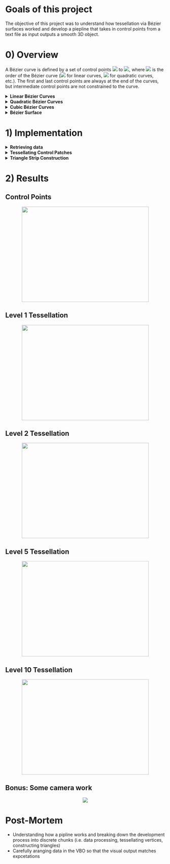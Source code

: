 # Goals of this project 
The objective of this project was to understand how tessellation via Bézier surfaces worked and develop a piepline that takes in control points from a text file as input outputs a smooth 3D object. 

# 0) Overview
A Bézier curve is defined by a set of control points <img src="https://render.githubusercontent.com/render/math?math=\textbf{P}_0"> to <img src="https://render.githubusercontent.com/render/math?math=\textbf{P}_n">, where <img src="https://render.githubusercontent.com/render/math?math=n"> is the order of the Bézier curve (<img src="https://render.githubusercontent.com/render/math?math=n = 1"> for linear
curves, <img src="https://render.githubusercontent.com/render/math?math=n = 2"> for quadratic curves, etc.). The first and last control points are always at the end of the curves, but intermediate control points are not constrained to the curve. 

<details><summary><b>Linear Bézier Curves</b></summary>
<p>
	
A linear Bézier curve is simply a straight line in which linear interpolation occurs between two points, <img src="https://render.githubusercontent.com/render/math?math=\textbf{P}_0"> and <img src="https://render.githubusercontent.com/render/math?math=\textbf{P}_1">:  
<p align="center">
<img src="https://user-images.githubusercontent.com/34965351/72015614-f3d95f80-3216-11ea-9714-4c9e70cde675.png" width="250" height="250"> <br>
	
<img src="https://render.githubusercontent.com/render/math?math=\textbf{B}(t) = \textbf{P}_0 %2B t(\textbf{P}_1 - \textbf{P}_0) = (1-t)\textbf{P}_0 %2B t\textbf{P}_1">
</p>

</p>
</details>	

<details><summary><b>Quadratic Bézier Curves</b></summary>
<p>
	
A quadratic Bézier curve is a path traced by the function <img src="https://render.githubusercontent.com/render/math?math=\textbf{B}(t)">, given points <img src="https://render.githubusercontent.com/render/math?math=\textbf{P}_0">, <img src="https://render.githubusercontent.com/render/math?math=\textbf{P}_1">, and <img src="https://render.githubusercontent.com/render/math?math=\textbf{P}_2">: 
<p align="center">
<img src="https://render.githubusercontent.com/render/math?math=\textbf{B}(t) = (1 - t)[(1-t)\textbf{P}_0 %2B t\textbf{P}_1] %2B t[(1-t)\textbf{P}_1 %2B t\textbf{P}_2], 0 \leq t \leq 1">
</p>  

This is essentially the linear interpolant of corresponding points on the linear Bézier curves from <img src="https://render.githubusercontent.com/render/math?math=\textbf{P}_0"> to <img src="https://render.githubusercontent.com/render/math?math=\textbf{P}_1"> and from <img src="https://render.githubusercontent.com/render/math?math=\textbf{P}_1"> to <img src="https://render.githubusercontent.com/render/math?math=\textbf{P}_2">. We can rearrange the equation to be: 
<p align="center">
<img src="https://render.githubusercontent.com/render/math?math=\textbf{B}(t) = (1-t)^2\textbf{P}_0 %2B 2(1-t)t\textbf{P}_1 %2B t^2\textbf{P}_2">
</p>  

As <img src="https://render.githubusercontent.com/render/math?math=t"> increases from 0 to 1, the curve departs from <img src="https://render.githubusercontent.com/render/math?math=\textbf{P}_0"> in the direction of <img src="https://render.githubusercontent.com/render/math?math=\textbf{P}_1">, then bends to arrive at <img src="https://render.githubusercontent.com/render/math?math=\textbf{P}_2"> from the direction of <img src="https://render.githubusercontent.com/render/math?math=\textbf{P}_1">. 
<p align="center">
<img src="https://user-images.githubusercontent.com/34965351/72016266-51ba7700-3218-11ea-93fb-578be7213b90.jpg"> 
</p> 

</p>
</details>

<details><summary><b>Cubic Bézier Curves</b></summary>
<p>
	
Four points  <img src="https://render.githubusercontent.com/render/math?math=\textbf{P}_0">,  <img src="https://render.githubusercontent.com/render/math?math=\textbf{P}_1">,  <img src="https://render.githubusercontent.com/render/math?math=\textbf{P}_2">, and  <img src="https://render.githubusercontent.com/render/math?math=\textbf{P}_3"> define a cubic Bézier curve. The curve starts at  <img src="https://render.githubusercontent.com/render/math?math=\textbf{P}_0"> going toward  <img src="https://render.githubusercontent.com/render/math?math=\textbf{P}_1"> and arrives at  <img src="https://render.githubusercontent.com/render/math?math=\textbf{P}_3"> coming from  <img src="https://render.githubusercontent.com/render/math?math=\textbf{P}_2">. The curve usually does not pass through  <img src="https://render.githubusercontent.com/render/math?math=\textbf{P}_1"> and  <img src="https://render.githubusercontent.com/render/math?math=\textbf{P}_2"> as these points are only there to provide directional infomration. 
<p align="center">
<img src="https://user-images.githubusercontent.com/34965351/72017531-ba0a5800-321a-11ea-8608-edc9880e3132.jpg"> 
</p>  

The cubic Bézier curve can be defined as the combinaton of two quadratic Bézier curves:
<p align="center">
<img src="https://render.githubusercontent.com/render/math?math=\textbf{B}(t) = (1-t)\textbf{B}_{\textbf{P}_0,\textbf{P}_1,\textbf{P}_2}(t) %2B t\textbf{B}_{\textbf{P}_1,\textbf{P}_2,\textbf{P}_3}(t), 0 \leq t \leq 1">
</p>  
This can be rewritten as:
<p align="center">
<img src="https://render.githubusercontent.com/render/math?math=\textbf{B}(t) = (1-t)^3\textbf{P}_0 %2B 3(1-t)^2t\textbf{P}_1 %2B 3(1-t)(t^2\textbf{P}_2 %2B t^3\textbf{P}_3, 0 \leq t \leq 1">
</p>  
The constants that precede each point are the values of the binomial coefficient. 

</p>
</details>

<details><summary><b>Bézier Surface</b></summary>
<p> 
	
A Bézier surface of degree <img src="https://render.githubusercontent.com/render/math?math=(n, m)"> is defined by a set of <img src="https://render.githubusercontent.com/render/math?math=(n %2B 1)(m %2B 1)"> control points <img src="https://render.githubusercontent.com/render/math?math=\textbf{k}_{ij}">. A two-dimensional Bézier surface can be defined as a parametric surface where the position of a point <img src="https://render.githubusercontent.com/render/math?math=p"> is the function of the parametric coordinates <img src="https://render.githubusercontent.com/render/math?math=u, v">: 
<p align="center">
<img src="https://render.githubusercontent.com/render/math?math=\textbf{p}(u, v) = \sum_{i=0}^n \sum_{j=0}^m B_i^n(u) B_j^m(v) \textbf{k}_{ij}">
</p>  

<img src="https://render.githubusercontent.com/render/math?math=B_i^n(u) = n \choose i u^i(1-u)^{n-i}"> is the Bernstein polynomial and <img src="https://render.githubusercontent.com/render/math?math=n \choose i = \frac{n!}{i!(n-i)!}"> is the binomial coefficient. Typically, Bézier surfaces are constrained by the convex hull of its control points. Furthermore, the most common use of Bézier surfaces are as nets of **bicubic patches** (<img src="https://render.githubusercontent.com/render/math?math=m = n =3">); this means that a single bicubic patch consists of 16 control points. 
<p align="center">
<img src="https://user-images.githubusercontent.com/34965351/72022702-f42d2700-3225-11ea-8307-7f555e51aac1.gif">
</p>  

</p>
</details>

# 1) Implementation
<details><summary><b>Retrieving data</b></summary>
<p>
	
The first line in `data.txt` represents the number of patches. Patches are formatted as such: 
```
(u,v)
Control point 0
Control point 1
...
Control point 15
```
Source for control points of Utah Teapot is [here](http://www.holmes3d.net/graphics/teapot/). 
	
</p>
</details>

<details><summary><b>Tessellating Control Patches</b></summary>
<p>
	
The control points received from `data.txt` act as the skeletal structure for the patch, and in this portion of the implementation, we are constructing the surface of the patch by specifying the level of subdivisions we want and inputting the <img src="https://render.githubusercontent.com/render/math?math=(u, v)"> values into a function.  
  
If we have 0 levels of subdivision, then that means there are 0 subdivisions along the u-axis and 0 subdivisions along the v-axis, as shown in the diagram below: 
<p align="center">
<img src="https://user-images.githubusercontent.com/34965351/72104550-88f45b00-32e0-11ea-9e79-8a9c8fa7f198.png" width="300" height="300">
</p>  

From here, we have 4 tessellated vertices to compute: <img src="https://render.githubusercontent.com/render/math?math=p(0, 0)">, <img src="https://render.githubusercontent.com/render/math?math=p(1, 0)">, <img src="https://render.githubusercontent.com/render/math?math=p(0, 1)">, and <img src="https://render.githubusercontent.com/render/math?math=p(1, 1)">.  
  
If we have 1 level of subdivision, then that means there are 1 subdivision along the u-axis and 1 subdivision along the v-axis, as shown in the diagram below: 
<p align="center">
<img src="https://user-images.githubusercontent.com/34965351/72105867-323c5080-32e3-11ea-872d-13f05050ffca.png" width="300" height="300">
</p>  

From here, we have 9 tessellated vertices to compute: <img src="https://render.githubusercontent.com/render/math?math=p(0, 0)">, <img src="https://render.githubusercontent.com/render/math?math=p(0, \frac{1}{2})">, <img src="https://render.githubusercontent.com/render/math?math=p(0, 1)">, <img src="https://render.githubusercontent.com/render/math?math=p(\frac{1}{2}, 0)">, <img src="https://render.githubusercontent.com/render/math?math=p(\frac{1}{2}, \frac{1}{2})">, <img src="https://render.githubusercontent.com/render/math?math=p(\frac{1}{2}, 1)">, <img src="https://render.githubusercontent.com/render/math?math=p(1, 0)">, <img src="https://render.githubusercontent.com/render/math?math=p(1, \frac{1}{2})">, and <img src="https://render.githubusercontent.com/render/math?math=p(1, 1)">.  
  
Essentially, the number of subdivided polygons we receive is (level of subdivision + 1)<sup>2</sup>. Additionally, the number of tessellated vertices to compute is (level of subdivision + 2)<sup>2</sup>.  
  
Once we have the set of tessellated vertices, we need to compute each vertex using the parametric surface equation (section 0.3) via matrix multiplication: 
<p align="center">
<img src="https://user-images.githubusercontent.com/34965351/72116169-3c1f7d00-32fe-11ea-92b7-9d927233f71c.png">
</p>  

Code Snippet: 
```
// Multiplication order: v * Bz_t * P * Bz * u
void formVertex(int patchID, int iter, int u, int v, glm::mat4 P_x, glm::mat4 P_y, glm::mat4 P_z)
{
	float u_value = (float)u / (float)LEVEL;
	float v_value = (float)v / (float)LEVEL;

	glm::vec4 u_vec = glm::vec4(1, u_value, u_value * u_value, u_value * u_value * u_value);
	glm::vec4 v_vec = glm::vec4(1, v_value, v_value * v_value, v_value * v_value * v_value);
	glm::mat4 Bz = glm::mat4(1, 0, 0, 0, -3, 3, 0, 0, 3, -6, 3, 0, -1, 3, -3, 1);

	glm::vec4 x_vec = glm::transpose(Bz) * P_x * Bz * u_vec;
	glm::vec4 y_vec = glm::transpose(Bz) * P_y * Bz * u_vec;
	glm::vec4 z_vec = glm::transpose(Bz) * P_z * Bz * u_vec;

	float x = v_vec.x * x_vec.x + v_vec.y * x_vec.y + v_vec.z * x_vec.z + v_vec.w * x_vec.w;
	float y = v_vec.x * y_vec.x + v_vec.y * y_vec.y + v_vec.z * y_vec.z + v_vec.w * y_vec.w;
	float z = v_vec.x * z_vec.x + v_vec.y * z_vec.y + v_vec.z * z_vec.z + v_vec.w * z_vec.w;

	vertices[0 + iter + patchID * LEVEL * LEVEL * NUM_TRIS_PER_SQUARE * NUM_VERTS_PER_TRI * NUM_FLOATS_PER_VEC3] = x;
	vertices[1 + iter + patchID * LEVEL * LEVEL * NUM_TRIS_PER_SQUARE * NUM_VERTS_PER_TRI * NUM_FLOATS_PER_VEC3] = y;
	vertices[2 + iter + patchID * LEVEL * LEVEL * NUM_TRIS_PER_SQUARE * NUM_VERTS_PER_TRI * NUM_FLOATS_PER_VEC3] = z;
}
```

To see how the matrix was computed, click 
[here](https://github.com/aaronkng/Tessellation/blob/master/Tessellation_Matrix.pdf).

</p>
</details>
  
<details><summary><b>Triangle Strip Construction</b></summary>
<p>
	
OpenGL renders objects onto the screen by taking data from the vertex buffer object and passing them through the graphics pipeline. We must indicate the primitive we intend to use to the graphics pipeline, and then, arrange our tessellated vertices so that it matches the drawing order of the primitive. Below show the drawing order of the primitive we are using, `GL_TRIANGLES`: 
```
Indices: 0 1 2 3 4 5 ...
Trianges:{0 1 2}
               {3 4 5}
```
The diagram below shows the order in which the triangles will be constructed for a patch of tessellated vertices that has one level of subdivision: 
<p align="center">
<img src="https://user-images.githubusercontent.com/34965351/72211149-300cfa00-347b-11ea-805f-488d178b2fdd.png" width="300" height="300">
</p>  
In this scenario, the vertices of triangle 1 would occupy indices 0, 1, and 2; the vertices of triangle 2 would occupy indices 3, 4, and 5; and so on. We can optimize our data management by finding a way where the vertices of contiguous triangles are not stored twice into the vertex buffer object (i.e. the diagonal vertices of triangle 1 and 2 are stored twice). 

Code Snippet: 
```
void generateVertices()
{
	// Get vertices from tessellating control points
	for (int patchID = 0; patchID < NUM_PATCHES; patchID++)
	{
		float xValues[NUM_CNTRL_PTS_PER_PATCH];
		float yValues[NUM_CNTRL_PTS_PER_PATCH];
		float zValues[NUM_CNTRL_PTS_PER_PATCH];
		for (int vertID = 0; vertID < NUM_CNTRL_PTS_PER_PATCH; vertID++)
		{
			xValues[vertID] = controlPoints[0 + vertID * NUM_FLOATS_PER_VEC3 + patchID * NUM_CNTRL_PTS_PER_PATCH * NUM_FLOATS_PER_VEC3];
			yValues[vertID] = controlPoints[1 + vertID * NUM_FLOATS_PER_VEC3 + patchID * NUM_CNTRL_PTS_PER_PATCH * NUM_FLOATS_PER_VEC3];
			zValues[vertID] = controlPoints[2 + vertID * NUM_FLOATS_PER_VEC3 + patchID * NUM_CNTRL_PTS_PER_PATCH * NUM_FLOATS_PER_VEC3];
		}

		glm::mat4 P_x = glm::make_mat4(xValues);
		glm::mat4 P_y = glm::make_mat4(yValues);
		glm::mat4 P_z = glm::make_mat4(zValues);

		int iter = 0;
		for (int k = 0; k < LEVEL; k++)
		{
			// Tri formation pattern:
			// Format: (u, v)
			// i = 0: (k, 0) (k, 1) (k + 1, 0)
			//	   +1 +1
			// i = 1: (k + 1, 1) (k, 1) (k + 1, 0)
			//				+0 +2 <- check if v value exceeds limit
			// i = 2: (k + 1, 1) (k, 1) (k + 1, 2)
			//	      -1 +1
			// i = 3: (k, 2) (k, 1) (k + 1, 2)
			//		  +0 +2 <- check if v value exceeds limit
			int u_0 = k;
			int v_0 = 0;
			int u_1 = k;
			int v_1 = 1;
			int u_2 = k + 1;
			int v_2 = 0;
			int counter = 0;
			while (v_1 <= LEVEL && v_2 <= LEVEL)
			{
				// Input vertices for first triangle
				formVertex(patchID, iter, u_0, v_0, P_x, P_y, P_z);
				iter += NUM_FLOATS_PER_VEC3;
				// Input vertices for second triangle
				formVertex(patchID, iter, u_1, v_1, P_x, P_y, P_z);
				iter += NUM_FLOATS_PER_VEC3;
				// Input vertices for third triangle
				formVertex(patchID, iter, u_2, v_2, P_x, P_y, P_z);
				iter += NUM_FLOATS_PER_VEC3;

				if (counter % 4 == 0)
				{
					u_0 += 1;
					v_0 += 1;
				}
				if (counter % 4 == 1)
				{
					v_2 += 2;
				}
				if (counter % 4 == 2)
				{
					u_0 -= 1;
					v_0 += 1;
				}
				if (counter % 4 == 3)
				{
					v_1 += 2;
				}
				counter++;
			}
		}
	}

	// Generate vertex array and buffers
	glGenVertexArrays(1, &verticesVAO);
	glGenBuffers(1, &verticesVBO);
	glBindVertexArray(verticesVAO);
	glBindBuffer(GL_ARRAY_BUFFER, verticesVBO);
	glBufferData(GL_ARRAY_BUFFER, sizeof(vertices), vertices, GL_STATIC_DRAW);
	glVertexAttribPointer(0, NUM_FLOATS_PER_VEC3, GL_FLOAT, GL_FALSE, NUM_FLOATS_PER_VEC3 * sizeof(float), (void*)0);
	glEnableVertexAttribArray(0);
	glBindVertexArray(0);
}
```

</p>
</details>

# 2) Results
## Control Points
<p align="center">
<img src="https://user-images.githubusercontent.com/34965351/73144225-6be9b700-4058-11ea-8d8d-6c12a8eafbbd.jpg" width="400" height="300">
</p>  

## Level 1 Tessellation
<p align="center">
<img src="https://user-images.githubusercontent.com/34965351/73144230-73a95b80-4058-11ea-807c-5a68d195bb39.jpg" width="400" height="300">
</p>  

## Level 2 Tessellation
<p align="center">
<img src="https://user-images.githubusercontent.com/34965351/73144232-7c9a2d00-4058-11ea-810f-be3a0aad3ac6.jpg" width="400" height="300">
</p>  

## Level 5 Tessellation
<p align="center">
<img src="https://user-images.githubusercontent.com/34965351/73144236-858afe80-4058-11ea-99b8-3863a229a47f.jpg" width="400" height="300">
</p>  

## Level 10 Tessellation 
<p align="center">
<img src="https://user-images.githubusercontent.com/34965351/73144239-8c197600-4058-11ea-84eb-48111b7f32f4.jpg" width="400" height="300">
</p>  

## Bonus: Some camera work
<p align="center">
<img src="https://user-images.githubusercontent.com/34965351/73144538-96893f00-405b-11ea-9f13-6b050037832b.gif" >
</p>  

# Post-Mortem 
- Understanding how a pipline works and breaking down the development process into discrete chunks (i.e. data processing, tessellating vertices, constructing triangles)
- Carefully aranging data in the VBO so that the visual output matches expcetations 
